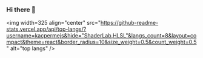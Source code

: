 ### Hi there 👋

<img width=325 align="center" src="https://github-readme-stats.vercel.app/api/top-langs/?username=kacpermejs&hide="ShaderLab,HLSL"&langs_count=8&layout=compact&theme=react&border_radius=10&size_weight=0.5&count_weight=0.5" alt="top langs" />

<!--
**kacpermejs/kacpermejs** is a ✨ _special_ ✨ repository because its `README.md` (this file) appears on your GitHub profile.

Here are some ideas to get you started:

- 🔭 I’m currently working on ...
- 🌱 I’m currently learning ...
- 👯 I’m looking to collaborate on ...
- 🤔 I’m looking for help with ...
- 💬 Ask me about ...
- 📫 How to reach me: ...
- 😄 Pronouns: ...
- ⚡ Fun fact: ...
-->
